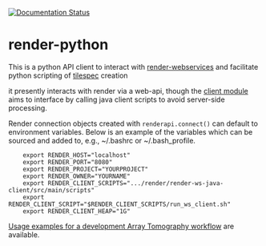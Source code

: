 [![Documentation Status](https://readthedocs.org/projects/render-python/badge/)](http://render-python.readthedocs.io/en/latest/)

# render-python

This is a python API client to interact with [render-webservices](https://github.com/saalfeldlab/render) and facilitate python scripting of [tilespec](https://github.com/saalfeldlab/render/blob/master/docs/src/site/markdown/data-model.md) creation

it presently interacts with render via a web-api, though the [client module](renderapi/client.py) aims to interface by calling java client scripts to avoid server-side processing.

Render connection objects created with `renderapi.connect()` can default to environment variables.  Below is an example of the variables which can be sourced and added to, e.g.,  ~/.bashrc or ~/.bash_profile.
```
    export RENDER_HOST="localhost"
    export RENDER_PORT="8080"
    export RENDER_PROJECT="YOURPROJECT"
    export RENDER_OWNER="YOURNAME"
    export RENDER_CLIENT_SCRIPTS=".../render/render-ws-java-client/src/main/scripts"
    export RENDER_CLIENT_SCRIPT="$RENDER_CLIENT_SCRIPTS/run_ws_client.sh"
    export RENDER_CLIENT_HEAP="1G"
```

[Usage examples for a development Array Tomography workflow](https://github.com/fcollman/render-python-apps) are available.
